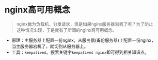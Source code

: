 # nginx高可用概念
> nginx做为负载机，分发请求，但是如果nginx服务器宕机了呢？为了防止这种情况出现，于是就有了所谓的nginx高可用概念。
* 原理：主服务器上配置一份nginx，从服务器(备份服务器)上配置一份nginx，当主服务器宕机了，就切到从服务器上。
* 工具：`keepalived`。搜索关键字`keepalived nginx`即可得到相关知识点。
